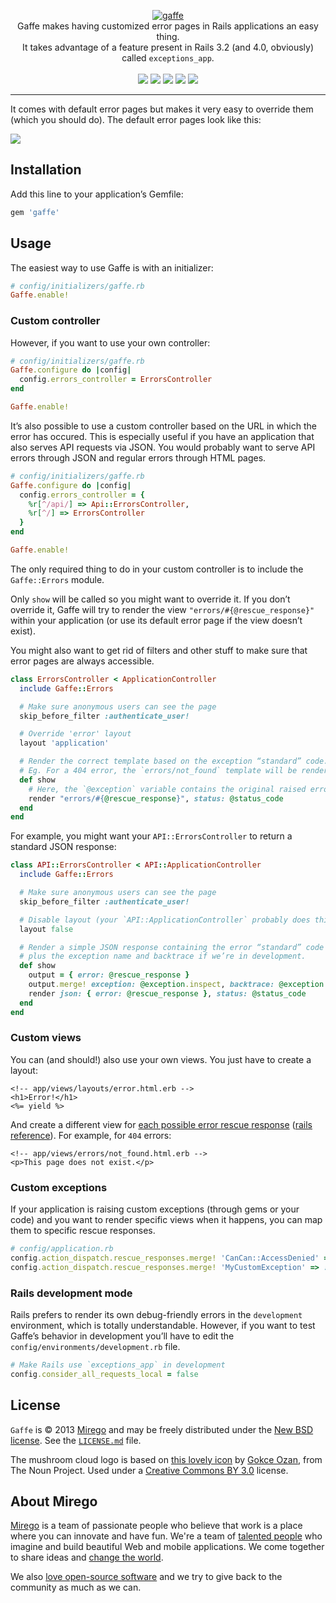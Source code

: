 <p align="center">
  <a href="https://github.com/mirego/gaffe">
    <img src="http://i.imgur.com/k9Vo08q.png" alt="gaffe" />
  </a>
  <br />
  Gaffe makes having customized error pages in Rails applications an easy thing.<br /> It takes advantage of a feature present in Rails 3.2 (and 4.0, obviously) called <code>exceptions_app</code>.
  <br /><br />
  <a href="https://rubygems.org/gems/gaffe"><img src="https://badge.fury.io/rb/gaffe.png" /></a>
  <a href="https://codeclimate.com/github/mirego/gaffe"><img src="https://codeclimate.com/github/mirego/gaffe.png" /></a>
  <a href='https://coveralls.io/r/mirego/gaffe?branch=master'><img src='https://coveralls.io/repos/mirego/gaffe/badge.png?branch=master' /></a>
  <a href='https://gemnasium.com/mirego/gaffe'><img src="https://gemnasium.com/mirego/gaffe.png" /></a>
  <a href="https://travis-ci.org/mirego/gaffe"><img src="https://travis-ci.org/mirego/gaffe.png?branch=master" /></a>
</p>

---

It comes with default error pages but makes it very easy to override them (which you should do). The default error pages look like this:

![](http://i.imgur.com/nz5nWXn.png)

## Installation

Add this line to your application’s Gemfile:

```ruby
gem 'gaffe'
```

## Usage

The easiest way to use Gaffe is with an initializer:

```ruby
# config/initializers/gaffe.rb
Gaffe.enable!
```

### Custom controller

However, if you want to use your own controller:

```ruby
# config/initializers/gaffe.rb
Gaffe.configure do |config|
  config.errors_controller = ErrorsController
end

Gaffe.enable!
```

It’s also possible to use a custom controller based on the URL in which the error has occured. This is especially
useful if you have an application that also serves API requests via JSON. You would probably want to serve API errors
through JSON and regular errors through HTML pages.

```ruby
# config/initializers/gaffe.rb
Gaffe.configure do |config|
  config.errors_controller = {
    %r[^/api/] => Api::ErrorsController,
    %r[^/] => ErrorsController
  }
end

Gaffe.enable!
```

The only required thing to do in your custom controller is to include the `Gaffe::Errors` module.

Only `show` will be called so you might want to override it. If you don’t override it, Gaffe will
try to render the view `"errors/#{@rescue_response}"` within your application (or use its default
error page if the view doesn’t exist).

You might also want to get rid of filters and other stuff to make sure that error pages are always accessible.

```ruby
class ErrorsController < ApplicationController
  include Gaffe::Errors

  # Make sure anonymous users can see the page
  skip_before_filter :authenticate_user!

  # Override 'error' layout
  layout 'application'

  # Render the correct template based on the exception “standard” code.
  # Eg. For a 404 error, the `errors/not_found` template will be rendered.
  def show
    # Here, the `@exception` variable contains the original raised error
    render "errors/#{@rescue_response}", status: @status_code
  end
end
```

For example, you might want your `API::ErrorsController` to return a standard JSON response:

```ruby
class API::ErrorsController < API::ApplicationController
  include Gaffe::Errors

  # Make sure anonymous users can see the page
  skip_before_filter :authenticate_user!

  # Disable layout (your `API::ApplicationController` probably does this already)
  layout false

  # Render a simple JSON response containing the error “standard” code
  # plus the exception name and backtrace if we’re in development.
  def show
    output = { error: @rescue_response }
    output.merge! exception: @exception.inspect, backtrace: @exception.backtrace.first(10) if Rails.env.development?
    render json: { error: @rescue_response }, status: @status_code
  end
end
```

### Custom views

You can (and should!) also use your own views. You just have to create a layout:

```erb
<!-- app/views/layouts/error.html.erb -->
<h1>Error!</h1>
<%= yield %>
```

And create a different view for [each possible error rescue response](https://github.com/mirego/gaffe/tree/master/app/views/errors) ([rails reference](https://github.com/rails/rails/blob/f9ceefd3b9c3cea2460a89799156f2c532c4491c/actionpack/lib/action_dispatch/middleware/exception_wrapper.rb)). For example, for `404` errors:

```erb
<!-- app/views/errors/not_found.html.erb -->
<p>This page does not exist.</p>
```

### Custom exceptions

If your application is raising custom exceptions (through gems or your code)
and you want to render specific views when it happens, you can map them to
specific rescue responses.

```ruby
# config/application.rb
config.action_dispatch.rescue_responses.merge! 'CanCan::AccessDenied' => :forbidden
config.action_dispatch.rescue_responses.merge! 'MyCustomException' => :not_acceptable
```

### Rails development mode

Rails prefers to render its own debug-friendly errors in the `development` environment,
which is totally understandable. However, if you want to test Gaffe’s behavior in development
you’ll have to edit the `config/environments/development.rb` file.

```ruby
# Make Rails use `exceptions_app` in development
config.consider_all_requests_local = false
```

## License

`Gaffe` is © 2013 [Mirego](http://www.mirego.com) and may be freely distributed under the [New BSD license](http://opensource.org/licenses/BSD-3-Clause).  See the [`LICENSE.md`](https://github.com/mirego/gaffe/blob/master/LICENSE.md) file.

The mushroom cloud logo is based on [this lovely icon](http://thenounproject.com/noun/mushroom-cloud/#icon-No18596) by [Gokce Ozan](http://thenounproject.com/occultsearcher), from The Noun Project. Used under a [Creative Commons BY 3.0](http://creativecommons.org/licenses/by/3.0/) license.

## About Mirego

[Mirego](http://mirego.com) is a team of passionate people who believe that work is a place where you can innovate and have fun. We're a team of [talented people](http://life.mirego.com) who imagine and build beautiful Web and mobile applications. We come together to share ideas and [change the world](http://mirego.org).

We also [love open-source software](http://open.mirego.com) and we try to give back to the community as much as we can.
